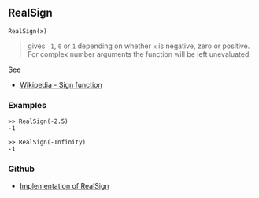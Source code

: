## RealSign

```
RealSign(x)
```

> gives `-1`, `0` or `1` depending on whether `x` is negative, zero or positive. For complex number arguments the function will be left unevaluated.
 
See
* [Wikipedia - Sign function](https://en.wikipedia.org/wiki/Sign_function)

### Examples

```
>> RealSign(-2.5)
-1

>> RealSign(-Infinity)
-1
```

### Github

* [Implementation of RealSign](https://github.com/axkr/symja_android_library/blob/master/symja_android_library/matheclipse-core/src/main/java/org/matheclipse/core/builtin/Arithmetic.java#L5071) 
